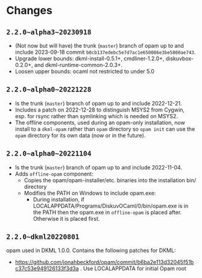 # Changes

## `2.2.0~alpha3~20230918`

- (Not now but will have) the trunk (`master`) branch of opam up to and include 2023-09-18 commit
  `b0cb137edebc5e7d7ac1e650086e3be5800ae743`.
- Upgrade lower bounds: dkml-install-0.5.1+, cmdliner-1.2.0+, diskuvbox-0.2.0+,
  and dkml-runtime-common-2.0.3+.
- Loosen upper bounds: ocaml not restricted to under 5.0

## `2.2.0~alpha0~20221228`

- Is the trunk (`master`) branch of opam up to and include 2022-12-21.
- Includes a patch on 2022-12-28 to distinguish MSYS2 from Cygwin, esp. for
  rsync rather than symlinking which is needed on MSYS2.
- The offline components, used during an opam-only installation, now
  install to a `dkml-opam` rather than `opam` directory so `opam init`
  can use the `opam` directory for its own data (now or in the future).

## `2.2.0~alpha0~20221104`

- Is the trunk (`master`) branch of opam up to and include 2022-11-04.
- Adds `offline-opam` component:
  - Copies the opam/opam-installer/etc. binaries into the installation bin/ directory
  - Modifies the PATH on Windows to include opam.exe:
    - During installation, if LOCALAPPDATA/Programs/DiskuvOCaml/0/bin/opam.exe is in the
      PATH then the opam.exe in `offline-opam` is placed after. Otherwise it is
      placed first.

## `2.2.0~dkml20220801`

opam used in DKML 1.0.0. Contains the following patches for DKML:
* https://github.com/jonahbeckford/opam/commit/b6ba2e113d32045f51bc37c53e949126133f3d3a .
  Use LOCALAPPDATA for initial Opam root

